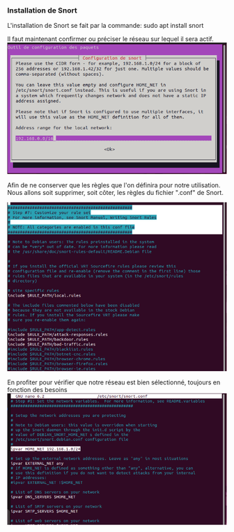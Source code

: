 
### Installation de Snort

L'installation de Snort se fait par la commande:
sudo apt install snort

Il faut maintenant confirmer ou préciser le réseau sur lequel il sera actif.
![img](https://github.com/ThomasDominici/TSSR-Projet3-Groupe_1-BuildYourInfra/blob/Ressources_Images/screenshot/snort_1.png)

Afin de ne conserver que les règles que l'on définira pour notre utilisation.
Nous allons soit supprimer, soit côter, les règles du fichier ".conf" de Snort.

![img](https://github.com/ThomasDominici/TSSR-Projet3-Groupe_1-BuildYourInfra/blob/Ressources_Images/screenshot/snort_3.png)

En profiter pour vérifier que notre réseau est bien sélectionné, toujours en fonction des besoins 
![img](https://github.com/ThomasDominici/TSSR-Projet3-Groupe_1-BuildYourInfra/blob/Ressources_Images/screenshot/snort_2.png)

